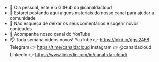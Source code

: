 - 👋 Olá pessoal, este é o GitHub do @canaldacloud
- 👀 Estarei postando aqui alguns materiais do nosso canal para ajudar a comunidade
- 🌱 Não esqueça de deixar os seus comentários e sugerir novos conteúdos
- 💞️ Acompanhe nosso canal do YouTube
- 📫 Toda semana vídeos novos!
  YouTube   👉 https://lnkd.in/dgsi24F8
  Telegram  👉 https://t.me/canaldacloud
  Instagram 👉 @canaldacloud
  LinkedIn  👉 https://www.linkedin.com/in/canal-da-cloud/
<!---
canaldacloud/canaldacloud is a ✨ special ✨ repository because its `README.md` (this file) appears on your GitHub profile.
You can click the Preview link to take a look at your changes.
--->
